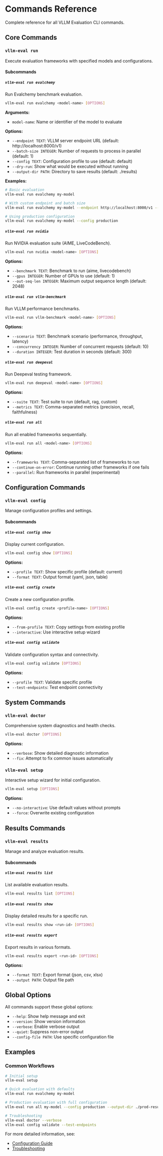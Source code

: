 # Commands Reference

Complete reference for all VLLM Evaluation CLI commands.

## Core Commands

### `vllm-eval run`

Execute evaluation frameworks with specified models and configurations.

#### Subcommands

##### `vllm-eval run evalchemy`

Run Evalchemy benchmark evaluation.

```bash
vllm-eval run evalchemy <model-name> [OPTIONS]
```

**Arguments:**
- `model-name`: Name or identifier of the model to evaluate

**Options:**
- `--endpoint TEXT`: VLLM server endpoint URL (default: http://localhost:8000/v1)
- `--batch-size INTEGER`: Number of requests to process in parallel (default: 1)
- `--config TEXT`: Configuration profile to use (default: default)
- `--dry-run`: Show what would be executed without running
- `--output-dir PATH`: Directory to save results (default: ./results)

**Examples:**
```bash
# Basic evaluation
vllm-eval run evalchemy my-model

# With custom endpoint and batch size
vllm-eval run evalchemy my-model --endpoint http://localhost:8000/v1 --batch-size 4

# Using production configuration
vllm-eval run evalchemy my-model --config production
```

##### `vllm-eval run nvidia`

Run NVIDIA evaluation suite (AIME, LiveCodeBench).

```bash
vllm-eval run nvidia <model-name> [OPTIONS]
```

**Options:**
- `--benchmark TEXT`: Benchmark to run (aime, livecodebench)
- `--gpus INTEGER`: Number of GPUs to use (default: 1)
- `--out-seq-len INTEGER`: Maximum output sequence length (default: 2048)

##### `vllm-eval run vllm-benchmark`

Run VLLM performance benchmarks.

```bash
vllm-eval run vllm-benchmark <model-name> [OPTIONS]
```

**Options:**
- `--scenario TEXT`: Benchmark scenario (performance, throughput, latency)
- `--concurrency INTEGER`: Number of concurrent requests (default: 10)
- `--duration INTEGER`: Test duration in seconds (default: 300)

##### `vllm-eval run deepeval`

Run Deepeval testing framework.

```bash
vllm-eval run deepeval <model-name> [OPTIONS]
```

**Options:**
- `--suite TEXT`: Test suite to run (default, rag, custom)
- `--metrics TEXT`: Comma-separated metrics (precision, recall, faithfulness)

##### `vllm-eval run all`

Run all enabled frameworks sequentially.

```bash
vllm-eval run all <model-name> [OPTIONS]
```

**Options:**
- `--frameworks TEXT`: Comma-separated list of frameworks to run
- `--continue-on-error`: Continue running other frameworks if one fails
- `--parallel`: Run frameworks in parallel (experimental)

## Configuration Commands

### `vllm-eval config`

Manage configuration profiles and settings.

#### Subcommands

##### `vllm-eval config show`

Display current configuration.

```bash
vllm-eval config show [OPTIONS]
```

**Options:**
- `--profile TEXT`: Show specific profile (default: current)
- `--format TEXT`: Output format (yaml, json, table)

##### `vllm-eval config create`

Create a new configuration profile.

```bash
vllm-eval config create <profile-name> [OPTIONS]
```

**Options:**
- `--from-profile TEXT`: Copy settings from existing profile
- `--interactive`: Use interactive setup wizard

##### `vllm-eval config validate`

Validate configuration syntax and connectivity.

```bash
vllm-eval config validate [OPTIONS]
```

**Options:**
- `--profile TEXT`: Validate specific profile
- `--test-endpoints`: Test endpoint connectivity

## System Commands

### `vllm-eval doctor`

Comprehensive system diagnostics and health checks.

```bash
vllm-eval doctor [OPTIONS]
```

**Options:**
- `--verbose`: Show detailed diagnostic information
- `--fix`: Attempt to fix common issues automatically

### `vllm-eval setup`

Interactive setup wizard for initial configuration.

```bash
vllm-eval setup [OPTIONS]
```

**Options:**
- `--no-interactive`: Use default values without prompts
- `--force`: Overwrite existing configuration

## Results Commands

### `vllm-eval results`

Manage and analyze evaluation results.

#### Subcommands

##### `vllm-eval results list`

List available evaluation results.

```bash
vllm-eval results list [OPTIONS]
```

##### `vllm-eval results show`

Display detailed results for a specific run.

```bash
vllm-eval results show <run-id> [OPTIONS]
```

##### `vllm-eval results export`

Export results in various formats.

```bash
vllm-eval results export <run-id> [OPTIONS]
```

**Options:**
- `--format TEXT`: Export format (json, csv, xlsx)
- `--output PATH`: Output file path

## Global Options

All commands support these global options:

- `--help`: Show help message and exit
- `--version`: Show version information
- `--verbose`: Enable verbose output
- `--quiet`: Suppress non-error output
- `--config-file PATH`: Use specific configuration file

## Examples

### Common Workflows

```bash
# Initial setup
vllm-eval setup

# Quick evaluation with defaults
vllm-eval run evalchemy my-model

# Production evaluation with full configuration
vllm-eval run all my-model --config production --output-dir ./prod-results

# Troubleshooting
vllm-eval doctor --verbose
vllm-eval config validate --test-endpoints
```

For more detailed information, see:
- [Configuration Guide](configuration.md)
- [Troubleshooting](troubleshooting.md)

